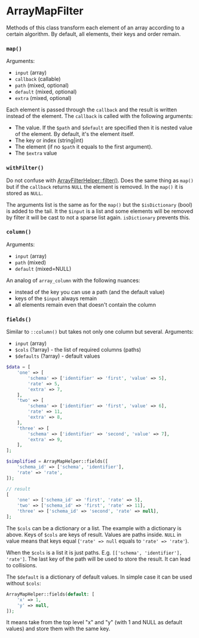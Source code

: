 # ArrayMapFilter

Methods of this class transform each element of an array according to a certain algorithm.
By default, all elements, their keys and order remain.

### `map()`

Arguments:

* `input` (array)
* `callback` (callable)
* `path` (mixed, optional)
* `default` (mixed, optional)
* `extra` (mixed, optional)

Each element is passed through the `callback` and the result is written instead of the element.
The `callback` is called with the following arguments:

* The value. If the `$path` and `$default` are specified then it is nested value of the element. By default, it's the element itself.
* The key or index (string|int)
* The element (if no `$path` it equals to the first argument).
* The `$extra` value

### `withFilter()`

Do not confuse with [ArrayFilterHelper::filter()](filter.md).
Does the same thing as `map()` but if the `callback` returns `NULL` the element is removed.
In the `map()` it is stored as `NULL`.

The arguments list is the same as for the `map()` but the `$isDictionary` (bool) is added to the tail.
It the `$input` is a list and some elements will be removed by filter it will be cast to not a sparse list again.
`isDictionary` prevents this.

### `column()`

Arguments:

* `input` (array)
* `path` (mixed)
* `default` (mixed=NULL)

An analog of `array_column` with the following nuances:

* instead of the key you can use a path (and the default value)
* keys of the `$input` always remain
* all elements remain even that doesn't contain the column

### `fields()`

Similar to `::column()` but takes not only one column but several.
Arguments:

* `input` (array)
* `$cols` (?array) - the list of required columns (paths)
* `$defaults` (?array) - default values

```php
$data = [
    'one' => [
        'schema' => ['identifier' => 'first', 'value' => 5],
        'rate' => 5,
        'extra' => 7,
    ],
    'two' => [
        'schema' => ['identifier' => 'first', 'value' => 6],
        'rate' => 11,
        'extra' => 8,
    ],
    'three' => [
        'schema' => ['identifier' => 'second', 'value' => 7],
        'extra' => 9,
    ],
];

$simplified = ArrayMapHelper::fields([
    'schema_id' => ['schema', 'identifier'],
    'rate' => 'rate',
]);

// result
[
    'one' => ['schema_id' => 'first', 'rate' => 5],
    'two' => ['schema_id' => 'first', 'rate' => 11],
    'three' => ['schema_id' => 'second', 'rate' => null],
];
```

The `$cols` can be a dictionary or a list.
The example with a dictionary is above.
Keys of `$cols` are keys of result.
Values are paths inside.
`NULL` in value means that keys equal (`'rate' => null` equals to `'rate' => 'rate'`).

When the `$cols` is a list it is just paths.
E.g. `[['schema', 'identifier'], 'rate']`.
The last key of the path will be used to store the result.
It can lead to collisions.

The `$default` is a dictionary of default values.
In simple case it can be used without `$cols`:

```php
ArrayMapHelper::fields(default: [
    'x' => 1,
    'y' => null,
]);
```

It means take from the top level "x" and "y" (with 1 and NULL as default values) and store them with the same key.


